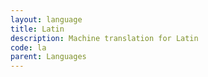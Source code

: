 ```yaml
---
layout: language
title: Latin
description: Machine translation for Latin
code: la
parent: Languages
---
```

